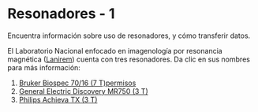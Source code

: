 Resonadores - 1
===========

Encuentra información sobre uso de resonadores, y cómo transferir datos.

El Laboratorio Nacional enfocado en imagenología por resonancia magnética ([Lanirem](http://www.lanirem.inb.unam.mx/)) cuenta con tres resonadores. Da clic en sus nombres para más información:

1. [Bruker Biospec 70/16 (7 T)permisos](./Resonadores_Bruker)
2. [General Electric Discovery MR750 (3 T)](./Resonadores_GE)
3. [Philips Achieva TX (3 T)](./Resonadores_Philips)
